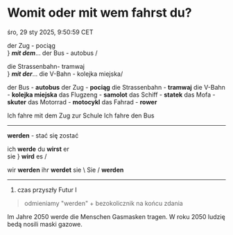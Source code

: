 # Womit oder mit wem fahrst du?

śro, 29 sty 2025, 9:50:59 CET

der Zug - pociąg  \
                   } ***mit dem***...
der Bus - autobus /

die Strassenbahn- tramwaj        \
                                  }  ***mit der***...
die V-Bahn      - kolejka miejska/

der Bus          - **autobus**
der Zug          - **pociąg**
die Strassenbahn - **tramwaj**
die V-Bahn       - **kolejka miejska**
das Flugzeng     - **samolot**
das Schiff       - **statek**
das Mofa         - **skuter**
das Motorrad     - **motocykl**
das Fahrad       - **rower**

Ich fahre mit dem Zug zur Schule
Ich fahre den Bus

---

**werden** - stać się zostać

ich    **werde**
du     **wirst**
er  \
sie  } **wird**
es  /

wir    **werden**
ihr    **werdet**
sie  \ 
Sie  / **werden**

---

1) czas przyszły Futur I

> odmieniamy "werden" + bezokolicznik na końcu zdania

Im Jahre 2050 werde die Menschen Gasmasken tragen.
W roku 2050 ludzię bedą nosili maski gazowe.

